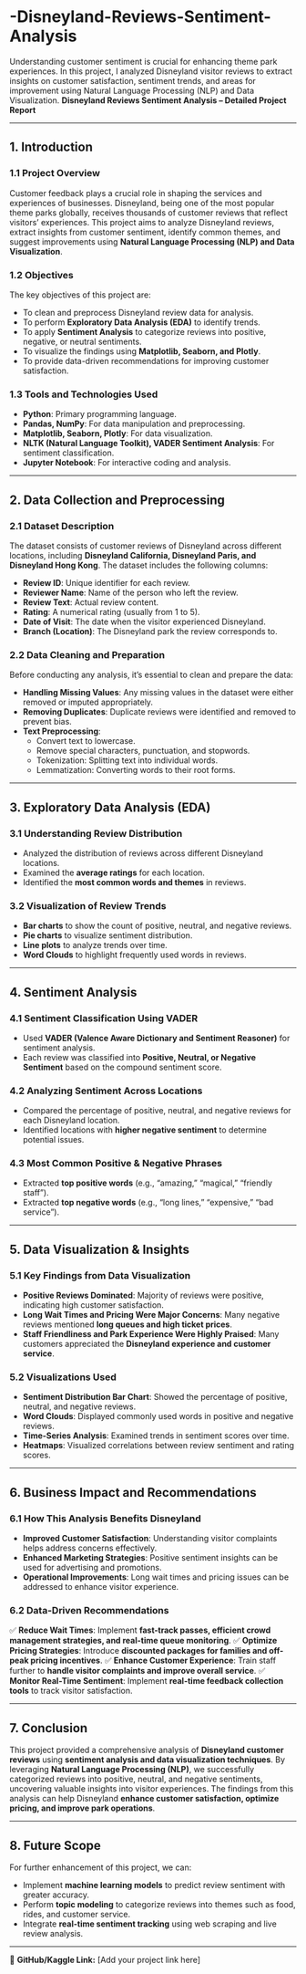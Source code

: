 # -Disneyland-Reviews-Sentiment-Analysis
Understanding customer sentiment is crucial for enhancing theme park experiences. In this project, I analyzed Disneyland visitor reviews to extract insights on customer satisfaction, sentiment trends, and areas for improvement using Natural Language Processing (NLP) and Data Visualization.
**Disneyland Reviews Sentiment Analysis – Detailed Project Report**

---

## **1. Introduction**

### **1.1 Project Overview**
Customer feedback plays a crucial role in shaping the services and experiences of businesses. Disneyland, being one of the most popular theme parks globally, receives thousands of customer reviews that reflect visitors’ experiences. This project aims to analyze Disneyland reviews, extract insights from customer sentiment, identify common themes, and suggest improvements using **Natural Language Processing (NLP) and Data Visualization**.

### **1.2 Objectives**
The key objectives of this project are:
- To clean and preprocess Disneyland review data for analysis.
- To perform **Exploratory Data Analysis (EDA)** to identify trends.
- To apply **Sentiment Analysis** to categorize reviews into positive, negative, or neutral sentiments.
- To visualize the findings using **Matplotlib, Seaborn, and Plotly**.
- To provide data-driven recommendations for improving customer satisfaction.

### **1.3 Tools and Technologies Used**
- **Python**: Primary programming language.
- **Pandas, NumPy**: For data manipulation and preprocessing.
- **Matplotlib, Seaborn, Plotly**: For data visualization.
- **NLTK (Natural Language Toolkit), VADER Sentiment Analysis**: For sentiment classification.
- **Jupyter Notebook**: For interactive coding and analysis.

---

## **2. Data Collection and Preprocessing**

### **2.1 Dataset Description**
The dataset consists of customer reviews of Disneyland across different locations, including **Disneyland California, Disneyland Paris, and Disneyland Hong Kong**. The dataset includes the following columns:
- **Review ID**: Unique identifier for each review.
- **Reviewer Name**: Name of the person who left the review.
- **Review Text**: Actual review content.
- **Rating**: A numerical rating (usually from 1 to 5).
- **Date of Visit**: The date when the visitor experienced Disneyland.
- **Branch (Location)**: The Disneyland park the review corresponds to.

### **2.2 Data Cleaning and Preparation**
Before conducting any analysis, it’s essential to clean and prepare the data:
- **Handling Missing Values**: Any missing values in the dataset were either removed or imputed appropriately.
- **Removing Duplicates**: Duplicate reviews were identified and removed to prevent bias.
- **Text Preprocessing**:
  - Convert text to lowercase.
  - Remove special characters, punctuation, and stopwords.
  - Tokenization: Splitting text into individual words.
  - Lemmatization: Converting words to their root forms.

---

## **3. Exploratory Data Analysis (EDA)**

### **3.1 Understanding Review Distribution**
- Analyzed the distribution of reviews across different Disneyland locations.
- Examined the **average ratings** for each location.
- Identified the **most common words and themes** in reviews.

### **3.2 Visualization of Review Trends**
- **Bar charts** to show the count of positive, neutral, and negative reviews.
- **Pie charts** to visualize sentiment distribution.
- **Line plots** to analyze trends over time.
- **Word Clouds** to highlight frequently used words in reviews.

---

## **4. Sentiment Analysis**

### **4.1 Sentiment Classification Using VADER**
- Used **VADER (Valence Aware Dictionary and Sentiment Reasoner)** for sentiment analysis.
- Each review was classified into **Positive, Neutral, or Negative Sentiment** based on the compound sentiment score.

### **4.2 Analyzing Sentiment Across Locations**
- Compared the percentage of positive, neutral, and negative reviews for each Disneyland location.
- Identified locations with **higher negative sentiment** to determine potential issues.

### **4.3 Most Common Positive & Negative Phrases**
- Extracted **top positive words** (e.g., “amazing,” “magical,” “friendly staff”).
- Extracted **top negative words** (e.g., “long lines,” “expensive,” “bad service”).

---

## **5. Data Visualization & Insights**

### **5.1 Key Findings from Data Visualization**
- **Positive Reviews Dominated**: Majority of reviews were positive, indicating high customer satisfaction.
- **Long Wait Times and Pricing Were Major Concerns**: Many negative reviews mentioned **long queues and high ticket prices**.
- **Staff Friendliness and Park Experience Were Highly Praised**: Many customers appreciated the **Disneyland experience and customer service**.

### **5.2 Visualizations Used**
- **Sentiment Distribution Bar Chart**: Showed the percentage of positive, neutral, and negative reviews.
- **Word Clouds**: Displayed commonly used words in positive and negative reviews.
- **Time-Series Analysis**: Examined trends in sentiment scores over time.
- **Heatmaps**: Visualized correlations between review sentiment and rating scores.

---

## **6. Business Impact and Recommendations**

### **6.1 How This Analysis Benefits Disneyland**
- **Improved Customer Satisfaction**: Understanding visitor complaints helps address concerns effectively.
- **Enhanced Marketing Strategies**: Positive sentiment insights can be used for advertising and promotions.
- **Operational Improvements**: Long wait times and pricing issues can be addressed to enhance visitor experience.

### **6.2 Data-Driven Recommendations**
✅ **Reduce Wait Times**: Implement **fast-track passes, efficient crowd management strategies, and real-time queue monitoring**.
✅ **Optimize Pricing Strategies**: Introduce **discounted packages for families and off-peak pricing incentives**.
✅ **Enhance Customer Experience**: Train staff further to **handle visitor complaints and improve overall service**.
✅ **Monitor Real-Time Sentiment**: Implement **real-time feedback collection tools** to track visitor satisfaction.

---

## **7. Conclusion**
This project provided a comprehensive analysis of **Disneyland customer reviews** using **sentiment analysis and data visualization techniques**. By leveraging **Natural Language Processing (NLP)**, we successfully categorized reviews into positive, neutral, and negative sentiments, uncovering valuable insights into visitor experiences. The findings from this analysis can help Disneyland **enhance customer satisfaction, optimize pricing, and improve park operations**.

---

## **8. Future Scope**
For further enhancement of this project, we can:
- Implement **machine learning models** to predict review sentiment with greater accuracy.
- Perform **topic modeling** to categorize reviews into themes such as food, rides, and customer service.
- Integrate **real-time sentiment tracking** using web scraping and live review analysis.

---

🔗 **GitHub/Kaggle Link:** [Add your project link here]


